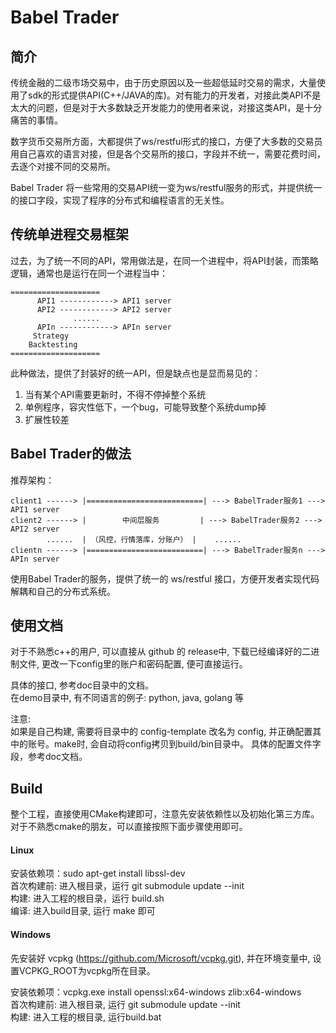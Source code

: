 # Babel Trader

## 简介
传统金融的二级市场交易中，由于历史原因以及一些超低延时交易的需求，大量使用了sdk的形式提供API(C++/JAVA的库)。对有能力的开发者，对接此类API不是太大的问题，但是对于大多数缺乏开发能力的使用者来说，对接这类API，是十分痛苦的事情。

数字货币交易所方面，大都提供了ws/restful形式的接口，方便了大多数的交易员用自己喜欢的语言对接，但是各个交易所的接口，字段并不统一，需要花费时间，去逐个对接不同的交易所。

Babel Trader 将一些常用的交易API统一变为ws/restful服务的形式，并提供统一的接口字段，实现了程序的分布式和编程语言的无关性。

## 传统单进程交易框架
过去，为了统一不同的API，常用做法是，在同一个进程中，将API封装，而策略逻辑，通常也是运行在同一个进程当中：
```
====================
      API1 ------------> API1 server
      API2 ------------> API2 server
              ......
      APIn ------------> APIn server
     Strategy
    Backtesting
====================
```
此种做法，提供了封装好的统一API，但是缺点也是显而易见的：
1. 当有某个API需要更新时，不得不停掉整个系统
1. 单例程序，容灾性低下，一个bug，可能导致整个系统dump掉
1. 扩展性较差

## Babel Trader的做法
推荐架构：
```
client1 ------> |==========================| ---> BabelTrader服务1 ---> API1 server
client2 ------> |        中间层服务         | ---> BabelTrader服务2 ---> API2 server
        ......  | （风控，行情落库，分账户） |    ......
clientn ------> |==========================| ---> BabelTrader服务n ---> APIn server
```
使用Babel Trader的服务，提供了统一的 ws/restful 接口，方便开发者实现代码解耦和自己的分布式系统。

## 使用文档
对于不熟悉c++的用户, 可以直接从 github 的 release中, 下载已经编译好的二进制文件, 更改一下config里的账户和密码配置, 便可直接运行。  

具体的接口, 参考doc目录中的文档。  
在demo目录中, 有不同语言的例子: python, java, golang 等  

注意:   
如果是自己构建, 需要将目录中的 config-template 改名为 config, 并正确配置其中的账号。make时, 会自动将config拷贝到build/bin目录中。 具体的配置文件字段，参考doc文档。

## Build
整个工程，直接使用CMake构建即可，注意先安装依赖性以及初始化第三方库。对于不熟悉cmake的朋友，可以直接按照下面步骤使用即可。

#### Linux
安装依赖项：sudo apt-get install libssl-dev  
首次构建前: 进入根目录，运行 git submodule update --init  
构建: 进入工程的根目录，运行 build.sh  
编译: 进入build目录, 运行 make 即可

#### Windows
先安装好 vcpkg (https://github.com/Microsoft/vcpkg.git), 并在环境变量中, 设置VCPKG_ROOT为vcpkg所在目录。

安装依赖项：vcpkg.exe install openssl:x64-windows zlib:x64-windows  
首次构建前: 进入根目录, 运行 git submodule update --init  
构建: 进入工程的根目录, 运行build.bat  